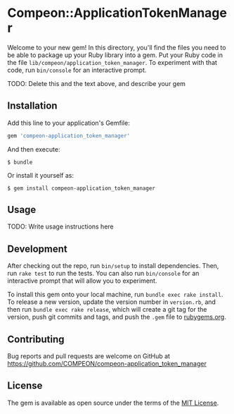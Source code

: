 # Compeon::ApplicationTokenManager

Welcome to your new gem! In this directory, you'll find the files you need to be able to package up your Ruby library into a gem. Put your Ruby code in the file `lib/compeon/application_token_manager`. To experiment with that code, run `bin/console` for an interactive prompt.

TODO: Delete this and the text above, and describe your gem

## Installation

Add this line to your application's Gemfile:

```ruby
gem 'compeon-application_token_manager'
```

And then execute:

    $ bundle

Or install it yourself as:

    $ gem install compeon-application_token_manager

## Usage

TODO: Write usage instructions here

## Development

After checking out the repo, run `bin/setup` to install dependencies. Then, run `rake test` to run the tests. You can also run `bin/console` for an interactive prompt that will allow you to experiment.

To install this gem onto your local machine, run `bundle exec rake install`. To release a new version, update the version number in `version.rb`, and then run `bundle exec rake release`, which will create a git tag for the version, push git commits and tags, and push the `.gem` file to [rubygems.org](https://rubygems.org).

## Contributing

Bug reports and pull requests are welcome on GitHub at https://github.com/COMPEON/compeon-application_token_manager

## License

The gem is available as open source under the terms of the [MIT License](https://opensource.org/licenses/MIT).
